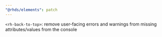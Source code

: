 ```yaml
---
"@rhds/elements": patch
---
```


`<rh-back-to-top>`: remove user-facing errors and warnings from missing attributes/values from the console
